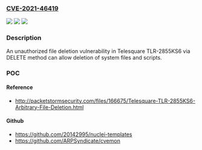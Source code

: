 ### [CVE-2021-46419](https://cve.mitre.org/cgi-bin/cvename.cgi?name=CVE-2021-46419)
![](https://img.shields.io/static/v1?label=Product&message=n%2Fa&color=blue)
![](https://img.shields.io/static/v1?label=Version&message=n%2Fa&color=blue)
![](https://img.shields.io/static/v1?label=Vulnerability&message=n%2Fa&color=brighgreen)

### Description

An unauthorized file deletion vulnerability in Telesquare TLR-2855KS6 via DELETE method can allow deletion of system files and scripts.

### POC

#### Reference
- http://packetstormsecurity.com/files/166675/Telesquare-TLR-2855KS6-Arbitrary-File-Deletion.html

#### Github
- https://github.com/20142995/nuclei-templates
- https://github.com/ARPSyndicate/cvemon

